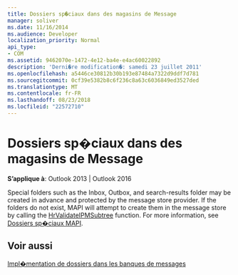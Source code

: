 ```yaml
---
title: Dossiers sp�ciaux dans des magasins de Message
manager: soliver
ms.date: 11/16/2014
ms.audience: Developer
localization_priority: Normal
api_type:
- COM
ms.assetid: 9462070e-1472-4e12-ba4e-e4ac60022892
description: 'Derni�re modification�: samedi 23 juillet 2011'
ms.openlocfilehash: a5446ce30812b30b193e87484a7322d9ddf7d781
ms.sourcegitcommit: 0cf39e5382b8c6f236c8a63c6036849ed3527ded
ms.translationtype: MT
ms.contentlocale: fr-FR
ms.lasthandoff: 08/23/2018
ms.locfileid: "22572710"
---
```

# <a name="special-folders-in-message-stores"></a>Dossiers sp�ciaux dans des magasins de Message

  
  
**S’applique à**: Outlook 2013 | Outlook 2016 
  
Special folders such as the Inbox, Outbox, and search-results folder may be created in advance and protected by the message store provider. If the folders do not exist, MAPI will attempt to create them in the message store by calling the [HrValidateIPMSubtree](hrvalidateipmsubtree.md) function. For more information, see [Dossiers sp�ciaux MAPI](mapi-special-folders.md).
  
## <a name="see-also"></a>Voir aussi



[Impl�mentation de dossiers dans les banques de messages](implementing-folders-in-message-stores.md)

